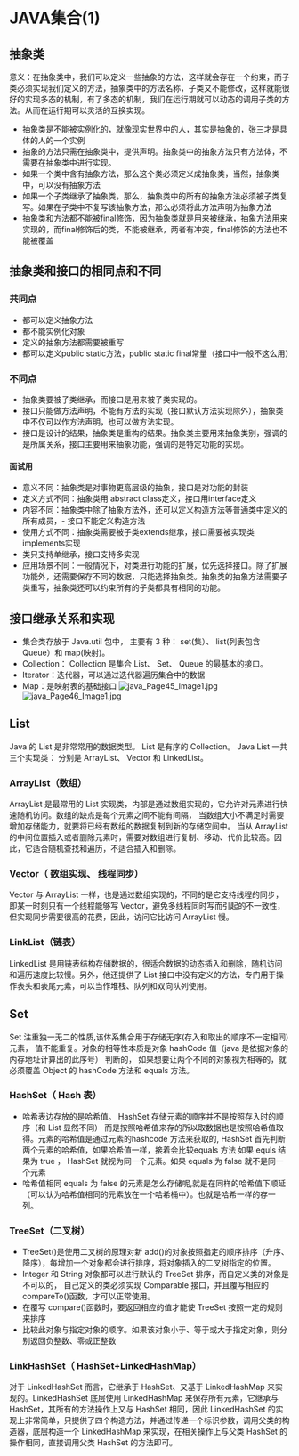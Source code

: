 # JAVA集合(1)

## 抽象类
意义：在抽象类中，我们可以定义一些抽象的方法，这样就会存在一个约束，而子类必须实现我们定义的方法，抽象类中的方法名称，子类又不能修改，这样就能很好的实现多态的机制，有了多态的机制，我们在运行期就可以动态的调用子类的方法。从而在运行期可以灵活的互换实现。
- 抽象类是不能被实例化的，就像现实世界中的人，其实是抽象的，张三才是具体的人的一个实例
- 抽象的方法只需在抽象类中，提供声明。抽象类中的抽象方法只有方法体，不需要在抽象类中进行实现。
- 如果一个类中含有抽象方法，那么这个类必须定义成抽象类，当然，抽象类中，可以没有抽象方法
- 如果一个子类继承了抽象类，那么，抽象类中的所有的抽象方法必须被子类复写。如果在子类中不复写该抽象方法，那么必须将此方法声明为抽象方法
- 抽象类和方法都不能被final修饰，因为抽象类就是用来被继承，抽象方法用来实现的，而final修饰后的类，不能被继承，两者有冲突，final修饰的方法也不能被覆盖

## 抽象类和接口的相同点和不同
### 共同点
- 都可以定义抽象方法
- 都不能实例化对象
- 定义的抽象方法都需要被重写
- 都可以定义public static方法，public static final常量（接口中一般不这么用）
### 不同点
- 抽象类要被子类继承，而接口是用来被子类实现的。
- 接口只能做方法声明，不能有方法的实现（接口默认方法实现除外），抽象类中不仅可以作方法声明，也可以做方法实现。
- 接口是设计的结果，抽象类是重构的结果。抽象类主要用来抽象类别，强调的是所属关系，接口主要用来抽象功能，强调的是特定功能的实现。
#### 面试用
- 意义不同：抽象类是对事物更高层级的抽象，接口是对功能的封装
- 定义方式不同：抽象类用 abstract class定义，接口用interface定义
- 内容不同：抽象类中除了抽象方法外，还可以定义构造方法等普通类中定义的所有成员，- 接口不能定义构造方法
- 使用方式不同：抽象类需要被子类extends继承，接口需要被实现类implements实现
- 类只支持单继承，接口支持多实现
- 应用场景不同：一般情况下，对类进行功能的扩展，优先选择接口。除了扩展功能外，还需要保存不同的数据，只能选择抽象类。抽象类的抽象方法需要子类重写，抽象类还可以约束所有的子类都具有相同的功能。
## 接口继承关系和实现
* 集合类存放于 Java.util 包中， 主要有 3 种： set(集）、 list(列表包含 Queue）和 map(映射)。
* Collection： Collection 是集合 List、 Set、 Queue 的最基本的接口。
* Iterator：迭代器，可以通过迭代器遍历集合中的数据
* Map：是映射表的基础接口
![java_Page45_Image1.jpg](/mymd/imgs/5b20a7cc-5fcf-447f-ad21-2622865d3acajava_Page45_Image1.jpg)
![java_Page46_Image1.jpg](/mymd/imgs/733be999-4983-4d5f-a824-1e7bdcfd8a00java_Page46_Image1.jpg)
## List
Java 的 List 是非常常用的数据类型。 List 是有序的 Collection。 Java List 一共三个实现类：
分别是 ArrayList、 Vector 和 LinkedList。
### ArrayList（数组）
ArrayList 是最常用的 List 实现类，内部是通过数组实现的，它允许对元素进行快速随机访问。数组的缺点是每个元素之间不能有间隔， 当数组大小不满足时需要增加存储能力，就要将已经有数组的数据复制到新的存储空间中。 当从 ArrayList 的中间位置插入或者删除元素时，需要对数组进行复制、移动、代价比较高。因此，它适合随机查找和遍历，不适合插入和删除。
### Vector（ 数组实现、 线程同步）
Vector 与 ArrayList 一样，也是通过数组实现的，不同的是它支持线程的同步，即某一时刻只有一个线程能够写 Vector，避免多线程同时写而引起的不一致性，但实现同步需要很高的花费，因此，访问它比访问 ArrayList 慢。
### LinkList（链表）
LinkedList 是用链表结构存储数据的，很适合数据的动态插入和删除，随机访问和遍历速度比较慢。另外，他还提供了 List 接口中没有定义的方法，专门用于操作表头和表尾元素，可以当作堆栈、队列和双向队列使用。
## Set
Set 注重独一无二的性质,该体系集合用于存储无序(存入和取出的顺序不一定相同)元素， 值不能重复。对象的相等性本质是对象 hashCode 值（java 是依据对象的内存地址计算出的此序号） 判断的， 如果想要让两个不同的对象视为相等的，就必须覆盖 Object 的 hashCode 方法和 equals 方法。
### HashSet（ Hash 表）
* 哈希表边存放的是哈希值。 HashSet 存储元素的顺序并不是按照存入时的顺序（和 List 显然不同） 而是按照哈希值来存的所以取数据也是按照哈希值取得。元素的哈希值是通过元素的hashcode 方法来获取的, HashSet 首先判断两个元素的哈希值，如果哈希值一样，接着会比较equals 方法 如果 equls 结果为 true ， HashSet 就视为同一个元素。如果 equals 为 false 就不是同一个元素
* 哈希值相同 equals 为 false 的元素是怎么存储呢,就是在同样的哈希值下顺延（可以认为哈希值相同的元素放在一个哈希桶中）。也就是哈希一样的存一列。
### TreeSet（二叉树）
* TreeSet()是使用二叉树的原理对新 add()的对象按照指定的顺序排序（升序、降序），每增加一个对象都会进行排序，将对象插入的二叉树指定的位置。
* Integer 和 String 对象都可以进行默认的 TreeSet 排序，而自定义类的对象是不可以的， 自己定义的类必须实现 Comparable 接口，并且覆写相应的 compareTo()函数，才可以正常使用。
* 在覆写 compare()函数时，要返回相应的值才能使 TreeSet 按照一定的规则来排序
* 比较此对象与指定对象的顺序。如果该对象小于、等于或大于指定对象，则分别返回负整数、零或正整数
### LinkHashSet（ HashSet+LinkedHashMap）
对于 LinkedHashSet 而言，它继承于 HashSet、又基于 LinkedHashMap 来实现的。LinkedHashSet 底层使用 LinkedHashMap 来保存所有元素，它继承与 HashSet，其所有的方法操作上又与 HashSet 相同，因此 LinkedHashSet 的实现上非常简单，只提供了四个构造方法，并通过传递一个标识参数，调用父类的构造器，底层构造一个 LinkedHashMap 来实现，在相关操作上与父类 HashSet 的操作相同，直接调用父类 HashSet 的方法即可。